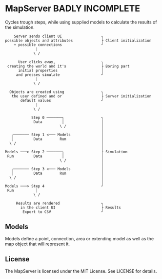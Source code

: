 MapServer BADLY INCOMPLETE
==========================

Cycles trough steps, while using supplied models to calculate the results of 
the simulation.

        Server sends client UI                  ┐
    possible objects and attributes             ├ Client initialization
        + possible connections                  ┘
                  |                             
                 \ /                            
                                                
          User clicks away,                     ┐
     creating the world and it's                ├ Boring part
          initial properties                    │
         and presses simulate                   ┘
                  |                             
                 \ /                            
                                                
      Objects are created using                 ┐
       the user defined and or                  ├ Server initialization
           default values                       ┘
                  |                             
                 \ /                            
                                                
                Step 0 ───────┐                 ┐
                 Data         │                 │
                             \ /                │
                                                │
       ┌─────── Step 1 <─── Models              │
       │         Data        Run                │
      \ /                                       │
                                                │
    Models ───> Step 2 ───────┐                 ├ Simulation
     Run         Data         │                 │
                             \ /                │
                                                │
       ┌─────── Step 3 <─── Models              │
       │         Data        Run                │
      \ /                                       │
                                                │
    Models ───> Step 4                          ┘
     Run          │                             
                 \ /                            
                                                 
         Results are rendered                   ┐
           in the client UI                     ├ Results
            Export to CSV                       ┘


Models
------

Models define a point, connection, area or extending model as well as the map 
object that will represent it.

License
-------

The MapServer is licensed under the MIT License. See LICENSE for details.
